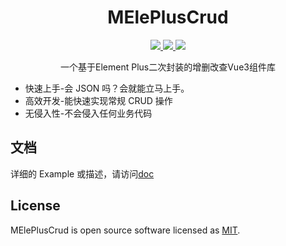 <p align="center">
  <h1 style="text-align: center">MElePlusCrud</h1>
</p>

<p align="center">
  <a href="https://www.npmjs.org/package/m-eleplus-crud">
    <img src="https://img.shields.io/npm/v/m-eleplus-crud.svg" />
  </a>
  <a href="https://github.com/m-eleplus-crud/m-eleplus-crud">
    <img src="https://img.shields.io/badge/node-%20%3E%3D%2018-47c219" />
  </a>
  <a href="https://npmcharts.com/compare/m-eleplus-crud?minimal=true">
    <img src="https://img.shields.io/npm/dm/m-eleplus-crud.svg" />
  </a>
  <br>
</p>

<p align="center">一个基于Element Plus二次封装的增删改查Vue3组件库</p>

- 快速上手-会 JSON 吗？会就能立马上手。
- 高效开发-能快速实现常规 CRUD 操作
- 无侵入性-不会侵入任何业务代码

## 文档

详细的 Example 或描述，请访问[doc](https://crud.whitemo.xyz)

## License

MElePlusCrud is open source software licensed as
[MIT](https://github.com/whitemo123/m-eleplus-crud/blob/master/LICENSE).
